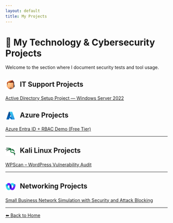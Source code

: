 ```yaml
---
layout: default
title: My Projects
---
```


# 💼 My Technology & Cybersecurity Projects

Welcome to the section where I document security tests and tool usage.


<h2>
<img src="./icons/icons8-online-support-94.png" width="32" style="vertical-align: middle; margin-right: 8px;" />
IT Support Projects
</h2>

[Active Directory Setup Project — Windows Server 2022](projects/ActiveDirectorySetupProject—WindowsServer2022.html)



<h2>
<img src="./icons/icons8-azure-48.png" width="32" style="vertical-align: middle; margin-right: 8px;" />
Azure Projects
</h2>

[ Azure Entra ID + RBAC Demo (Free Tier)](projects/AzureEntraID+RBACDemo.html)

---

<h2>
<img src="./icons/icons8-kali-linux-100.png" width="32" style="vertical-align: middle; margin-right: 8px;" />
Kali Linux Projects
</h2>

[ WPScan – WordPress Vulnerability Audit](projects/wpscan.html)

---

<h2>
<img src="./icons/icons8-webex-48.png" width="32" style="vertical-align: middle; margin-right: 8px;" />
Networking Projects
</h2>

[ Small Business Network Simulation with Security and Attack Blocking](projects/CiscoPacketTracer.html)

---

[⬅️ Back to Home](index.html)
